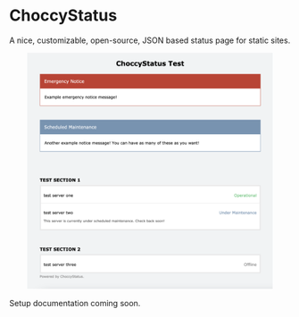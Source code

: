 # ChoccyStatus

A nice, customizable, open-source, JSON based status page for static sites.

<p align="center">
<img src="ChoccyStatusImage.png" width="440" height="423">
</p>

Setup documentation coming soon.

